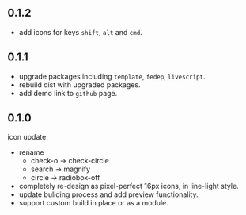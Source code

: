 ## 0.1.2

 - add icons for keys `shift`, `alt` and `cmd`.


## 0.1.1

 - upgrade packages including `template`, `fedep`, `livescript`.
 - rebuild dist with upgraded packages.
 - add demo link to `github` page.


## 0.1.0 

icon update:

 - rename
   - check-o -> check-circle
   - search -> magnify
   - circle -> radiobox-off
 - completely re-design as pixel-perfect 16px icons, in line-light style.
 - update buliding process and add preview functionality.
 - support custom build in place or as a module.


